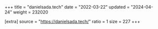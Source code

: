 +++
title = "danielsada.tech"
date = "2022-03-22"
updated = "2024-04-24"
weight = 232020

[extra]
source = "https://danielsada.tech/"
ratio = 1
size = 227
+++
